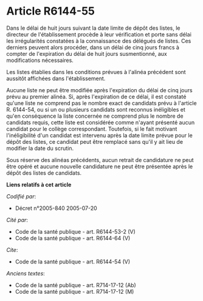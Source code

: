 # Article R6144-55

Dans le délai de huit jours suivant la date limite de dépôt des listes, le directeur de l'établissement procède à leur
vérification et porte sans délai les irrégularités constatées à la connaissance des délégués de listes. Ces derniers peuvent
alors procéder, dans un délai de cinq jours francs à compter de l'expiration du délai de huit jours susmentionné, aux
modifications nécessaires.

Les listes établies dans les conditions prévues à l'alinéa précédent sont aussitôt affichées dans l'établissement.

Aucune liste ne peut être modifiée après l'expiration du délai de cinq jours prévu au premier alinéa. Si, après l'expiration
de ce délai, il est constaté qu'une liste ne comprend pas le nombre exact de candidats prévu à l'article R. 6144-54, ou si un
ou plusieurs candidats sont reconnus inéligibles et qu'en conséquence la liste concernée ne comprend plus le nombre de
candidats requis, cette liste est considérée comme n'ayant présenté aucun candidat pour le collège correspondant. Toutefois,
si le fait motivant l'inéligibilité d'un candidat est intervenu après la date limite prévue pour le dépôt des listes, ce
candidat peut être remplacé sans qu'il y ait lieu de modifier la date du scrutin.

Sous réserve des alinéas précédents, aucun retrait de candidature ne peut être opéré et aucune nouvelle candidature ne peut
être présentée après le dépôt des listes de candidats.

**Liens relatifs à cet article**

_Codifié par_:

  - Décret n°2005-840 2005-07-20

_Cité par_:

  - Code de la santé publique - art. R6144-53-2 (V)
  - Code de la santé publique - art. R6144-64 (V)

_Cite_:

  - Code de la santé publique - art. R6144-54 (V)

_Anciens textes_:

  - Code de la santé publique - art. R714-17-12 (Ab)
  - Code de la santé publique - art. R714-17-12 (M)

